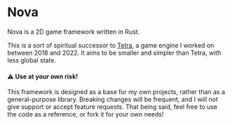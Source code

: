 # Nova

Nova is a 2D game framework written in Rust.

This is a sort of spiritual successor to [Tetra](https://github.com/17cupsofcoffee/tetra), a game engine I worked
on between 2018 and 2022. It aims to be smaller and simpler than Tetra, with less global state.

#### ⚠️ Use at your own risk!

This framework is designed as a base for my own projects, rather than as a general-purpose library. Breaking changes will be frequent, and I will not give support or accept feature requests. That being said, feel free to use the code as a reference, or fork it for your own needs!
